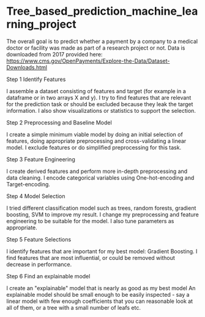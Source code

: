 # Tree_based_prediction_machine_learning_project

The overall goal is to predict whether a payment by a company to a medical doctor or facility
was made as part of a research project or not.
Data is downloaded from 2017 provided here:
https://www.cms.gov/OpenPayments/Explore-the-Data/Dataset-Downloads.html

Step 1 Identify Features

I assemble a dataset consisting of features and target (for example in a dataframe or in two
arrays X and y). I try to find features that are relevant for the prediction task or should be excluded because they leak the target information.
I also show visualizations or statistics to support the selection.

Step 2 Preprocessing and Baseline Model

I create a simple minimum viable model by doing an initial selection of features, doing
appropriate preprocessing and cross-validating a linear model. I exclude features or do simplified preprocessing for this task. 

Step 3 Feature Engineering

I create derived features and perform more in-depth preprocessing and data cleaning. 
I encode categorical variables using One-hot-encoding and Target-encoding.

Step 4 Model Selection

I tried different classification model such as trees, random forests, gradient boosting, SVM to improve
 my result. I change my preprocessing and feature engineering
to be suitable for the model.  I also tune parameters as appropriate.

Step 5 Feature Selections

I identify features that are important for my best model: Gradient Boosting. I find features that are most influential,
or could be removed without decrease in performance.

Step 6 Find an explainable model

I create an "explainable" model that is nearly as good as my best model
An explainable model should be small enough to be easily inspected - say a linear model with
few enough coefficients that you can reasonable look at all of them, or a tree with a small
number of leafs etc.
